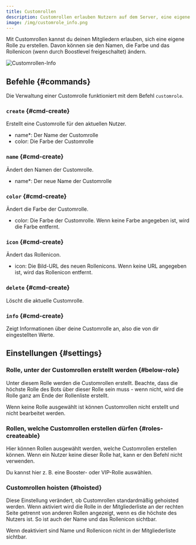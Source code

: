 ```yaml
---
title: Customrollen
description: Customrollen erlauben Nutzern auf dem Server, eine eigene Rolle zu erstellen.
image: /img/customrole_info.png
---
```


Mit Customrollen kannst du deinen Mitgliedern erlauben, sich eine eigene Rolle zu erstellen. Davon können sie den Namen, die Farbe und das Rollenicon (wenn durch Boostlevel freigeschaltet) ändern.

![Customrollen-Info](/img/customrole_info.png)

## Befehle {#commands}

Die Verwaltung einer Customrolle funktioniert mit dem Befehl `customrole`.

### `create` {#cmd-create}

Erstellt eine Customrolle für den aktuellen Nutzer.

- name*: Der Name der Customrolle
- color: Die Farbe der Customrolle

### `name` {#cmd-create}

Ändert den Namen der Customrolle.

- name*: Der neue Name der Customrolle

### `color` {#cmd-create}

Ändert die Farbe der Customrolle.

- color: Die Farbe der Customrolle. Wenn keine Farbe angegeben ist, wird die Farbe entfernt.

### `icon` {#cmd-create}

Ändert das Rollenicon.

- icon: Die Bild-URL des neuen Rollenicons. Wenn keine URL angegeben ist, wird das Rollenicon entfernt.

### `delete` {#cmd-create}

Löscht die aktuelle Customrolle.

### `info` {#cmd-create}

Zeigt Informationen über deine Customrolle an, also die von dir eingestellten Werte.

## Einstellungen {#settings}

### Rolle, unter der Customrollen erstellt werden {#below-role}

Unter diesem Rolle werden die Customrollen erstellt. Beachte, dass die höchste Rolle des Bots über dieser Rolle sein muss - wenn nicht, wird die Rolle ganz am Ende der Rollenliste erstellt.

Wenn keine Rolle ausgewählt ist können Customrollen nicht erstellt und nicht bearbeitet werden.

### Rollen, welche Customrollen erstellen dürfen {#roles-createable}

Hier können Rollen ausgewählt werden, welche Customrollen erstellen können. Wenn ein Nutzer keine dieser Rolle hat, kann er den Befehl nicht verwenden.

Du kannst hier z. B. eine Booster- oder VIP-Rolle auswählen.

### Customrollen hoisten {#hoisted}

Diese Einstellung verändert, ob Customrollen standardmäßig gehoisted werden. Wenn aktiviert wird die Rolle in der Mitgliederliste an der rechten Seite getrennt von anderen Rollen angezeigt, wenn es die höchste des Nutzers ist. So ist auch der Name und das Rollenicon sichtbar.

Wenn deaktiviert sind Name und Rollenicon nicht in der Mitgliederliste sichtbar.
